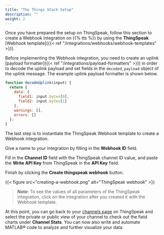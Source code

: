 ```yaml
---
title: "The Things Stack Setup"
description: ""
weight: 2
---
```


Once you have prepared the setup on ThingSpeak, follow this section to create a Webhook integration on {{% tts %}} by using the **ThingSpeak** [Webhook template]({{< ref "/integrations/webhooks/webhook-templates" >}}).

<!--more-->

Before implementing the Webhook integration, you need to create an uplink [payload formatter]({{< ref "/integrations/payload-formatters" >}}) in order to decode the uplink payload and set fields in the `decoded_payload` object of the uplink message. The example uplink payload formatter is shown below.

```js
function decodeUplink(input) {
  return {
    data: {
      field1: input.bytes[0],
      field2: input.bytes[1]
    },
    warnings: [],
    errors: []
  };
}
```

The last step is to instantiate the ThingSpeak Webhook template to create a Webhook integration.

Give a name to your integration by filling in the **Webhook ID** field. 

Fill in the **Channel ID** field with the ThingSpeak channel ID value, and paste the **Write API Key** from ThingSpeak in the **API Key** field.

Finish by clicking the **Create thingspeak webhook** button.

{{< figure src="creating-a-webhook.png" alt="ThingSpeak webhook" >}}

>**Note:** To see the values of all parameters of the ThingSpeak integration, click on the integration after you created it with the Webhook template. 

At this point, you can go back to your [channels page](https://thingspeak.com/channels) on ThingSpeak and select the private or public view of your channel to check out the field charts under **Channel Stats**. You can now also write and automate MATLAB&reg; code to analyze and further visualize your data.
